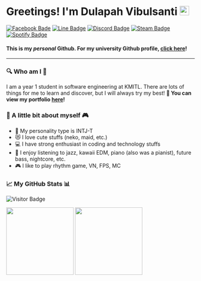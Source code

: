# Greetings! I'm Dulapah Vibulsanti <img src="https://media.giphy.com/media/hvRJCLFzcasrR4ia7z/giphy.gif" width="25px">

[![Facebook Bade](https://img.shields.io/badge/Facebook-1877F2?style=for-the-badge&logo=facebook&logoColor=white)](https://www.facebook.com/dulapah.vibulsanti.2003/)
[![Line Badge](https://img.shields.io/badge/Line-00C300?style=for-the-badge&logo=line&logoColor=white)](https://line.me/ti/p/P2BIj9WD1E#~)
[![Discord Badge](https://img.shields.io/badge/Discord-7289DA?style=for-the-badge&logo=discord&logoColor=white)](https://discord.com/users/463287202005123072)
[![Steam Badge](https://img.shields.io/badge/Steam-000000?style=for-the-badge&logo=steam&logoColor=white)](https://steamcommunity.com/id/n0miya/)
[![Spotify Badge](https://img.shields.io/badge/Spotify-1ED760?&style=for-the-badge&logo=spotify&logoColor=white)](https://open.spotify.com/user/31gh2o2edagehgvasq4ov3perrtm?si=b17fba3c6c174f3d)

#### This is my *personal* Github. For my university Github profile, [click here](https://github.com/DulapahKMITL)!
---

### 🔍 Who am I 🔎

I am a year 1 student in software engineering at KMITL. There are lots of things for me to learn and discover, but I will always try my best!
**📕 You can view my portfolio [here](https://DulapahV.github.io)!**

### 👨 A little bit about myself 🎮

- 💭 My personality type is INTJ-T
- 😻 I love cute stuffs (neko, maid, etc.)
- 💻 I have strong enthusiast in coding and technology stuffs
- 🎵 I enjoy listening to jazz, kawaii EDM, piano (also was a pianist), future bass, nightcore, etc.
- 🎮 I like to play rhythm game, VN, FPS, MC

### 📈 My GitHub Stats 📊

![Visitor Badge](https://komarev.com/ghpvc/?username=DulapahV&color=blue&label=VISITORS+COUNT&style=flat-square)
<p>
  <img height="180em" src="https://github-readme-stats.vercel.app/api?username=DulapahV&show_icons=true&hide_border=true&&count_private=true&include_all_commits=true&theme=dracula" />
  <img height="180em" src="https://github-readme-stats.vercel.app/api/top-langs/?username=DulapahV&exclude_repo=KNN-Image-Classification&show_icons=true&hide_border=true&langs_count=10&layout=compact&theme=dracula"/>
</p>
